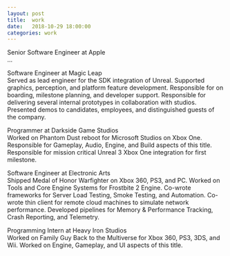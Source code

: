 ```yaml
---
layout: post
title:  work
date:   2018-10-29 18:00:00
categories: work
---
```


Senior Software Engineer at Apple<!--<br>08/07/2017 - mm/dd/yyyy<br>One Apple Park Way, Cupertino, CA 95014--><br>...

Software Engineer at Magic Leap<!--<br>04/06/2015 - 07/21/2017<br>7500 W Sunrise Blvd, Plantation, FL 33322--><br>Served as lead engineer for the SDK integration of Unreal. Supported graphics, perception, and platform feature development. Responsible for on boarding, milestone planning, and developer support. Responsible for delivering several internal prototypes in collaboration with studios. Presented demos to candidates, employees, and distinguished guests of the company.

Programmer at Darkside Game Studios<!--<br>04/01/2014 - 03/31/2015<br>13800 NW 14th St 130, Sunrise, FL 33323--><br>Worked on Phantom Dust reboot for Microsoft Studios on Xbox One. Responsible for Gameplay, Audio, Engine, and Build aspects of this title. Responsible for mission critical Unreal 3 Xbox One integration for first milestone.

Software Engineer at Electronic Arts<!--<br>08/22/2011 - 12/30/2013<br>5510 Lincoln Blvd, Playa Vista, CA 90094--><br>Shipped Medal of Honor Warfighter on Xbox 360, PS3, and PC. Worked on Tools and Core Engine Systems for Frostbite 2 Engine. Co-wrote frameworks for Server Load Testing, Smoke Testing, and Automation. Co-wrote thin client for remote cloud machines to simulate network performance. Developed pipelines for Memory & Performance Tracking, Crash Reporting, and Telemetry.

Programming Intern at Heavy Iron Studios<!--<br>05/16/2011 - 08/19/2011<br>1600 Rosecrans Ave, Manhattan Beach, CA 90266--><br>Worked on Family Guy Back to the Multiverse for Xbox 360, PS3, 3DS, and Wii. Worked on Engine, Gameplay, and UI aspects of this title.
